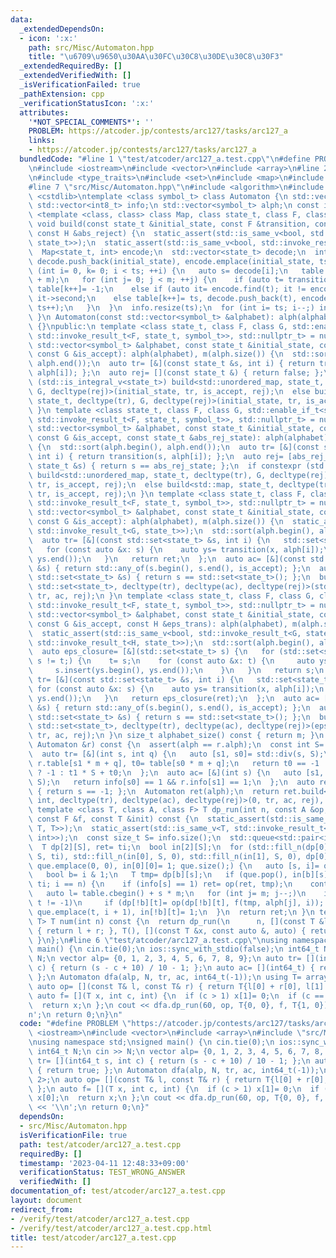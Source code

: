 ```yaml
---
data:
  _extendedDependsOn:
  - icon: ':x:'
    path: src/Misc/Automaton.hpp
    title: "\u6709\u9650\u30AA\u30FC\u30C8\u30DE\u30C8\u30F3"
  _extendedRequiredBy: []
  _extendedVerifiedWith: []
  _isVerificationFailed: true
  _pathExtension: cpp
  _verificationStatusIcon: ':x:'
  attributes:
    '*NOT_SPECIAL_COMMENTS*': ''
    PROBLEM: https://atcoder.jp/contests/arc127/tasks/arc127_a
    links:
    - https://atcoder.jp/contests/arc127/tasks/arc127_a
  bundledCode: "#line 1 \"test/atcoder/arc127_a.test.cpp\"\n#define PROBLEM \"https://atcoder.jp/contests/arc127/tasks/arc127_a\"\
    \n#include <iostream>\n#include <vector>\n#include <array>\n#line 2 \"src/Misc/Automaton.hpp\"\
    \n#include <type_traits>\n#include <set>\n#include <map>\n#include <unordered_map>\n\
    #line 7 \"src/Misc/Automaton.hpp\"\n#include <algorithm>\n#include <queue>\n#include\
    \ <cstdlib>\ntemplate <class symbol_t> class Automaton {\n std::vector<int> table;\n\
    \ std::vector<int8_t> info;\n std::vector<symbol_t> alph;\n const int m;\n template\
    \ <template <class, class> class Map, class state_t, class F, class G, class H>\
    \ void build(const state_t &initial_state, const F &transition, const G &is_accept,\
    \ const H &abs_reject) {\n  static_assert(std::is_same_v<bool, std::invoke_result_t<G,\
    \ state_t>>);\n  static_assert(std::is_same_v<bool, std::invoke_result_t<H, state_t>>);\n\
    \  Map<state_t, int> encode;\n  std::vector<state_t> decode;\n  int ts= 0;\n \
    \ decode.push_back(initial_state), encode.emplace(initial_state, ts++);\n  for\
    \ (int i= 0, k= 0; i < ts; ++i) {\n   auto s= decode[i];\n   table.resize(table.size()\
    \ + m);\n   for (int j= 0; j < m; ++j) {\n    if (auto t= transition(s, j); abs_reject(t))\
    \ table[k++]= -1;\n    else if (auto it= encode.find(t); it != encode.end()) table[k++]=\
    \ it->second;\n    else table[k++]= ts, decode.push_back(t), encode.emplace(t,\
    \ ts++);\n   }\n  }\n  info.resize(ts);\n  for (int i= ts; i--;) info[i]= is_accept(decode[i]);\n\
    \ }\n Automaton(const std::vector<symbol_t> &alphabet): alph(alphabet), m(alph.size())\
    \ {}\npublic:\n template <class state_t, class F, class G, std::enable_if_t<std::is_same_v<state_t,\
    \ std::invoke_result_t<F, state_t, symbol_t>>, std::nullptr_t> = nullptr> Automaton(const\
    \ std::vector<symbol_t> &alphabet, const state_t &initial_state, const F &transition,\
    \ const G &is_accept): alph(alphabet), m(alph.size()) {\n  std::sort(alph.begin(),\
    \ alph.end());\n  auto tr= [&](const state_t &s, int i) { return transition(s,\
    \ alph[i]); };\n  auto rej= [](const state_t &) { return false; };\n  if constexpr\
    \ (std::is_integral_v<state_t>) build<std::unordered_map, state_t, decltype(tr),\
    \ G, decltype(rej)>(initial_state, tr, is_accept, rej);\n  else build<std::map,\
    \ state_t, decltype(tr), G, decltype(rej)>(initial_state, tr, is_accept, rej);\n\
    \ }\n template <class state_t, class F, class G, std::enable_if_t<std::is_same_v<state_t,\
    \ std::invoke_result_t<F, state_t, symbol_t>>, std::nullptr_t> = nullptr> Automaton(const\
    \ std::vector<symbol_t> &alphabet, const state_t &initial_state, const F &transition,\
    \ const G &is_accept, const state_t &abs_rej_state): alph(alphabet), m(alph.size())\
    \ {\n  std::sort(alph.begin(), alph.end());\n  auto tr= [&](const state_t &s,\
    \ int i) { return transition(s, alph[i]); };\n  auto rej= [abs_rej_state](const\
    \ state_t &s) { return s == abs_rej_state; };\n  if constexpr (std::is_integral_v<state_t>)\
    \ build<std::unordered_map, state_t, decltype(tr), G, decltype(rej)>(initial_state,\
    \ tr, is_accept, rej);\n  else build<std::map, state_t, decltype(tr), G, decltype(rej)>(initial_state,\
    \ tr, is_accept, rej);\n }\n template <class state_t, class F, class G, std::enable_if_t<std::is_same_v<std::set<state_t>,\
    \ std::invoke_result_t<F, state_t, symbol_t>>, std::nullptr_t> = nullptr> Automaton(const\
    \ std::vector<symbol_t> &alphabet, const state_t &initial_state, const F &transition,\
    \ const G &is_accept): alph(alphabet), m(alph.size()) {\n  static_assert(std::is_same_v<bool,\
    \ std::invoke_result_t<G, state_t>>);\n  std::sort(alph.begin(), alph.end());\n\
    \  auto tr= [&](const std::set<state_t> &s, int i) {\n   std::set<state_t> ret;\n\
    \   for (const auto &x: s) {\n    auto ys= transition(x, alph[i]);\n    ret.insert(ys.begin(),\
    \ ys.end());\n   }\n   return ret;\n  };\n  auto ac= [&](const std::set<state_t>\
    \ &s) { return std::any_of(s.begin(), s.end(), is_accept); };\n  auto rej= [](const\
    \ std::set<state_t> &s) { return s == std::set<state_t>(); };\n  build<std::map,\
    \ std::set<state_t>, decltype(tr), decltype(ac), decltype(rej)>(std::set<state_t>({initial_state}),\
    \ tr, ac, rej);\n }\n template <class state_t, class F, class G, class H, std::enable_if_t<std::is_same_v<std::set<state_t>,\
    \ std::invoke_result_t<F, state_t, symbol_t>>, std::nullptr_t> = nullptr> Automaton(const\
    \ std::vector<symbol_t> &alphabet, const state_t &initial_state, const F &transition,\
    \ const G &is_accept, const H &eps_trans): alph(alphabet), m(alph.size()) {\n\
    \  static_assert(std::is_same_v<bool, std::invoke_result_t<G, state_t>>);\n  static_assert(std::is_same_v<std::set<state_t>,\
    \ std::invoke_result_t<H, state_t>>);\n  std::sort(alph.begin(), alph.end());\n\
    \  auto eps_closure= [&](std::set<state_t> s) {\n   for (std::set<state_t> t;\
    \ s != t;) {\n    t= s;\n    for (const auto &x: t) {\n     auto ys= eps_trans(x);\n\
    \     s.insert(ys.begin(), ys.end());\n    }\n   }\n   return s;\n  };\n  auto\
    \ tr= [&](const std::set<state_t> &s, int i) {\n   std::set<state_t> ret;\n  \
    \ for (const auto &x: s) {\n    auto ys= transition(x, alph[i]);\n    ret.insert(ys.begin(),\
    \ ys.end());\n   }\n   return eps_closure(ret);\n  };\n  auto ac= [&](const std::set<state_t>\
    \ &s) { return std::any_of(s.begin(), s.end(), is_accept); };\n  auto rej= [](const\
    \ std::set<state_t> &s) { return s == std::set<state_t>(); };\n  build<std::map,\
    \ std::set<state_t>, decltype(tr), decltype(ac), decltype(rej)>(eps_closure({initial_state}),\
    \ tr, ac, rej);\n }\n size_t alphabet_size() const { return m; }\n Automaton operator&(const\
    \ Automaton &r) const {\n  assert(alph == r.alph);\n  const int S= info.size();\n\
    \  auto tr= [&](int s, int q) {\n   auto [s1, s0]= std::div(s, S);\n   int t1=\
    \ r.table[s1 * m + q], t0= table[s0 * m + q];\n   return t0 == -1 || t1 == -1\
    \ ? -1 : t1 * S + t0;\n  };\n  auto ac= [&](int s) {\n   auto [s1, s0]= std::div(s,\
    \ S);\n   return info[s0] == 1 && r.info[s1] == 1;\n  };\n  auto rej= [](int s)\
    \ { return s == -1; };\n  Automaton ret(alph);\n  return ret.build<std::unordered_map,\
    \ int, decltype(tr), decltype(ac), decltype(rej)>(0, tr, ac, rej), ret;\n }\n\
    \ template <class T, class A, class F> T dp_run(int n, const A &op, const T &ti,\
    \ const F &f, const T &init) const {\n  static_assert(std::is_same_v<T, std::invoke_result_t<A,\
    \ T, T>>);\n  static_assert(std::is_same_v<T, std::invoke_result_t<F, T, symbol_t,\
    \ int>>);\n  const size_t S= info.size();\n  std::queue<std::pair<int, int>> que;\n\
    \  T dp[2][S], ret= ti;\n  bool in[2][S];\n  for (std::fill_n(dp[0], S, ti), std::fill_n(dp[1],\
    \ S, ti), std::fill_n(in[0], S, 0), std::fill_n(in[1], S, 0), dp[0][0]= init,\
    \ que.emplace(0, 0), in[0][0]= 1; que.size();) {\n   auto [s, i]= que.front();\n\
    \   bool b= i & 1;\n   T tmp= dp[b][s];\n   if (que.pop(), in[b][s]= 0, dp[b][s]=\
    \ ti; i == n) {\n    if (info[s] == 1) ret= op(ret, tmp);\n    continue;\n   }\n\
    \   auto l= table.cbegin() + s * m;\n   for (int j= m; j--;)\n    if (int t= l[j];\
    \ t != -1)\n     if (dp[!b][t]= op(dp[!b][t], f(tmp, alph[j], i)); !in[!b][t])\
    \ que.emplace(t, i + 1), in[!b][t]= 1;\n  }\n  return ret;\n }\n template <class\
    \ T> T num(int n) const {\n  return dp_run(\n      n, [](const T &l, const T &r)\
    \ { return l + r; }, T(), [](const T &x, const auto &, auto) { return x; }, T(1));\n\
    \ }\n};\n#line 6 \"test/atcoder/arc127_a.test.cpp\"\nusing namespace std;\nsigned\
    \ main() {\n cin.tie(0);\n ios::sync_with_stdio(false);\n int64_t N;\n cin >>\
    \ N;\n vector alp= {0, 1, 2, 3, 4, 5, 6, 7, 8, 9};\n auto tr= [](int64_t s, int\
    \ c) { return (s - c + 10) / 10 - 1; };\n auto ac= [](int64_t) { return true;\
    \ };\n Automaton dfa(alp, N, tr, ac, int64_t(-1));\n using T= array<int64_t, 2>;\n\
    \ auto op= [](const T& l, const T& r) { return T{l[0] + r[0], l[1] + r[1]}; };\n\
    \ auto f= [](T x, int c, int) {\n  if (c > 1) x[1]= 0;\n  if (c == 1) x[1]+= x[0];\n\
    \  return x;\n };\n cout << dfa.dp_run(60, op, T{0, 0}, f, T{1, 0})[1] << '\\\
    n';\n return 0;\n}\n"
  code: "#define PROBLEM \"https://atcoder.jp/contests/arc127/tasks/arc127_a\"\n#include\
    \ <iostream>\n#include <vector>\n#include <array>\n#include \"src/Misc/Automaton.hpp\"\
    \nusing namespace std;\nsigned main() {\n cin.tie(0);\n ios::sync_with_stdio(false);\n\
    \ int64_t N;\n cin >> N;\n vector alp= {0, 1, 2, 3, 4, 5, 6, 7, 8, 9};\n auto\
    \ tr= [](int64_t s, int c) { return (s - c + 10) / 10 - 1; };\n auto ac= [](int64_t)\
    \ { return true; };\n Automaton dfa(alp, N, tr, ac, int64_t(-1));\n using T= array<int64_t,\
    \ 2>;\n auto op= [](const T& l, const T& r) { return T{l[0] + r[0], l[1] + r[1]};\
    \ };\n auto f= [](T x, int c, int) {\n  if (c > 1) x[1]= 0;\n  if (c == 1) x[1]+=\
    \ x[0];\n  return x;\n };\n cout << dfa.dp_run(60, op, T{0, 0}, f, T{1, 0})[1]\
    \ << '\\n';\n return 0;\n}"
  dependsOn:
  - src/Misc/Automaton.hpp
  isVerificationFile: true
  path: test/atcoder/arc127_a.test.cpp
  requiredBy: []
  timestamp: '2023-04-11 12:48:33+09:00'
  verificationStatus: TEST_WRONG_ANSWER
  verifiedWith: []
documentation_of: test/atcoder/arc127_a.test.cpp
layout: document
redirect_from:
- /verify/test/atcoder/arc127_a.test.cpp
- /verify/test/atcoder/arc127_a.test.cpp.html
title: test/atcoder/arc127_a.test.cpp
---
```

